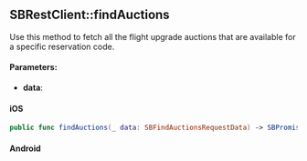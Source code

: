 ## SBRestClient::findAuctions

Use this method to fetch all the flight upgrade auctions that are available for a specific reservation code.


#### Parameters:

* **data**: 

<!-- tabs:start -->

#### **iOS**

```swift
public func findAuctions(_ data: SBFindAuctionsRequestData) -> SBPromise<SBFindAuctionResult>
```

#### **Android**

```kotlin
```

<!-- tabs:end -->